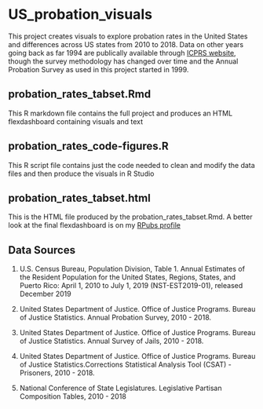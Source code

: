 # US_probation_visuals

This project creates visuals to explore probation rates in the United States and differences across US states from 2010 to 2018. Data on other years going back as far 1994 are publically available through [ICPRS website](https://www.icpsr.umich.edu/web/pages/ICPSR/index.html), though the survey methodology has changed over time and the Annual Probation Survey as used in this project started in 1999.

## probation_rates_tabset.Rmd
This R markdown file contains the full project and produces an HTML flexdashboard containing visuals and text

## probation_rates_code-figures.R
This R script file contains just the code needed to clean and modify the data files and then produce the visuals in R Studio

## probation_rates_tabset.html
This is the HTML file produced by the probation_rates_tabset.Rmd. A better look at the final flexdashboard is on my [RPubs profile](https://rpubs.com/rmjollie/984808)

## Data Sources

1) U.S. Census Bureau, Population Division, Table 1. Annual Estimates of the Resident Population for the United States, Regions, States, and Puerto Rico: April 1, 2010 to July 1, 2019 (NST-EST2019-01), released December 2019

2) United States Department of Justice. Office of Justice Programs. Bureau of Justice Statistics. Annual Probation Survey, 2010 - 2018.

3) United States Department of Justice. Office of Justice Programs. Bureau of Justice Statistics. Annual Survey of Jails, 2010 - 2018.

4) United States Department of Justice. Office of Justice Programs. Bureau of Justice Statistics.Corrections Statistical Analysis Tool (CSAT) - Prisoners, 2010 - 2018.

5) National Conference of State Legislatures. Legislative Partisan Composition Tables, 2010 - 2018
